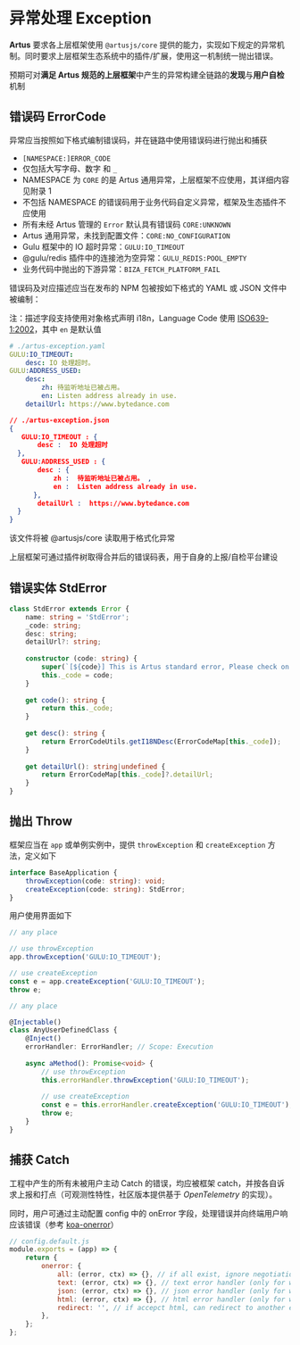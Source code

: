 # 异常处理 Exception

**Artus** 要求各上层框架使用 `@artusjs/core` 提供的能力，实现如下规定的异常机制。同时要求上层框架生态系统中的插件/扩展，使用这一机制统一抛出错误。

预期可对**满足 Artus 规范的上层框架**中产生的异常构建全链路的**发现**与**用户自检**机制

## 错误码 ErrorCode

异常应当按照如下格式编制错误码，并在链路中使用错误码进行抛出和捕获

- `[NAMESPACE:]ERROR_CODE`
- 仅包括大写字母、数字 和 `_`
- NAMESPACE 为 `CORE` 的是 Artus 通用异常，上层框架不应使用，其详细内容见附录 1
- 不包括 NAMESPACE 的错误码用于业务代码自定义异常，框架及生态插件不应使用
- 所有未经 Artus 管理的 `Error` 默认具有错误码 `CORE:UNKNOWN`
- Artus 通用异常，未找到配置文件：`CORE:NO_CONFIGURATION`
- Gulu 框架中的 IO 超时异常：`GULU:IO_TIMEOUT`
- @gulu/redis 插件中的连接池为空异常：`GULU_REDIS:POOL_EMPTY`
- 业务代码中抛出的下游异常：`BIZA_FETCH_PLATFORM_FAIL`

错误码及对应描述应当在发布的 NPM 包被按如下格式的 YAML 或 JSON 文件中被编制：

注：描述字段支持使用对象格式声明 i18n，Language Code 使用 [ISO639-1:2002](https://www.loc.gov/standards/iso639-2/php/code_list.php)，其中 `en` 是默认值

```yaml
# ./artus-exception.yaml
GULU:IO_TIMEOUT:
    desc: IO 处理超时。
GULU:ADDRESS_USED:
    desc:
        zh: 待监听地址已被占用。
        en: Listen address already in use.
    detailUrl: https://www.bytedance.com
```

```json
// ./artus-exception.json
{
   GULU:IO_TIMEOUT : {
       desc :  IO 处理超时 
  },
   GULU:ADDRESS_USED : {
       desc : {
           zh :  待监听地址已被占用。 ,
           en :  Listen address already in use. 
      },
       detailUrl :  https://www.bytedance.com 
  }
}
```

该文件将被 @artusjs/core 读取用于格式化异常

上层框架可通过插件树取得合并后的错误码表，用于自身的上报/自检平台建设

## 错误实体 StdError

```typescript
class StdError extends Error {
    name: string = 'StdError';
    _code: string;
    desc: string;
    detailUrl?: string;
    
    constructor (code: string) {
        super(`[${code}] This is Artus standard error, Please check on https://github.com/artusjs/error-code`);
        this._code = code;
    }
    
    get code(): string {
        return this._code;
    }
    
    get desc(): string {
        return ErrorCodeUtils.getI18NDesc(ErrorCodeMap[this._code]);
    }
    
    get detailUrl(): string|undefined {
        return ErrorCodeMap[this._code]?.detailUrl;
    }
}
```

## 抛出 Throw

框架应当在 `app` 或单例实例中，提供 `throwException` 和 `createException` 方法，定义如下

```typescript
interface BaseApplication {
    throwException(code: string): void;
    createException(code: string): StdError;
}
```

用户使用界面如下

```javascript
// any place

// use throwException
app.throwException('GULU:IO_TIMEOUT');

// use createException
const e = app.createException('GULU:IO_TIMEOUT');
throw e;
```

```typescript
// any place

@Injectable()
class AnyUserDefinedClass {
    @Inject()
    errorHandler: ErrorHandler; // Scope: Execution
  
    async aMethod(): Promise<void> {
        // use throwException
        this.errorHandler.throwException('GULU:IO_TIMEOUT');
        
        // use createException
        const e = this.errorHandler.createException('GULU:IO_TIMEOUT');
        throw e;
    }
}
```

## 捕获 Catch

工程中产生的所有未被用户主动 Catch 的错误，均应被框架 catch，并按各自诉求上报和打点（可观测性特性，社区版本提供基于 *OpenTelemetry* 的实现）。

同时，用户可通过主动配置 config 中的 onError 字段，处理错误并向终端用户响应该错误（参考 [koa-onerror](https://github.com/koajs/onerror)）

```javascript
// config.default.js
module.exports = (app) => {
    return {
        onerror: {
            all: (error, ctx) => {}, // if all exist, ignore negotiation
            text: (error, ctx) => {}, // text error handler (only for web)
            json: (error, ctx) => {}, // json error handler (only for web)
            html: (error, ctx) => {}, // html error handler (only for web)
            redirect: '', // if accepct html, can redirect to another error page
        },
    };
};
```
